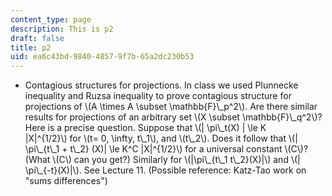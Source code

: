 ```yaml
---
content_type: page
description: This is p2
draft: false
title: p2
uid: ea6c43bd-9840-4857-9f7b-65a2dc230b53
---
```

- Contagious structures for projections. In class we used Plunnecke inequality and Ruzsa inequality to prove contagious structure for projections of \\(A \times A \subset \mathbb{F}\\\_p^2\\). Are there similar results for projections of an arbitrary set \\(X \subset \mathbb{F}\\\_q^2\\)? Here is a precise question. Suppose that \\(| \pi\\\_t(X) | \le K |X|^{1/2}\\) for \\(t= 0, \infty, t\\\_1\\), and \\(t\\\_2\\). Does it follow that \\(| \pi\\\_{t\\\_1 + t\\\_2} (X)| \le K^C |X|^{1/2}\\) for a universal constant \\(C\\)? (What \\(C\\) can you get?) Similarly for \\(|\pi\\\_{t\\\_1 t\\\_2}(X)|\\) and \\(| \pi\\\_{-t}(X)|\\). See Lecture 11. (Possible reference: Katz-Tao work on "sums differences")